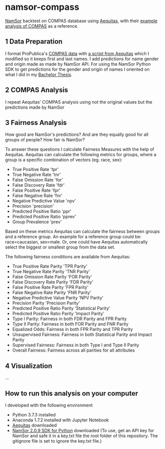 # namsor-compass
[NamSor](https://v2.namsor.com/NamSorAPIv2/apidoc.html) backtest on COMPAS database using [Aequitas](https://github.com/dssg/aequitas), with their [example analysis of COMPAS](https://github.com/dssg/aequitas/blob/master/docs/source/examples/compas_demo.ipynb) as a reference. 

## 1 Data Preparation
I format ProPublica's [COMPAS data](https://github.com/propublica/compas-analysis/raw/master/compas-scores-two-years.csv) with [a script from Aequitas](https://github.com/dssg/aequitas/blob/master/examples/compas_data_for_aequitas.py) which I modified so it keeps first and last names. I add predictions for name gender and origin made as made by NamSor API. For using the NamSor Python SDK to get predictions for the gender and origin of names I oriented on what I did in my [Bachelor Thesis](https://github.com/LiFaytheGoblin/Gender-Equality-in-CS-Publications/blob/master/01_DataGatheringAndCleaning/03_Gender.ipynb).

## 2 COMPAS Analysis
I repeat Aequitas' COMPAS analysis using not the original values but the predictions made by NamSor

## 3 Fairness Analysis
How good are NamSor's predictions? And are they equally good for all groups of people? How fair is NamSor? 

To answer these questions I calculate Fairness Measures with the help of Aequitas. Aequitas can calculate the following metrics for groups, where a group is a specific combination of vectors (eg. race, sex):

* True Positive Rate 'tpr'
* True Negative Rate 'tnr'
* False Omission Rate 'for'
* False Discovery Rate 'fdr'
* False Positive Rate 'fpr'
* False Negative Rate 'fnr'
* Negative Predictive Value 'npv'
* Precision 'precision'
* Predicted Positive Ratio 'ppr'
* Predicted Positive Ratio 'pprev'
* Group Prevalence 'prev'

Based on these metrics Aequitas can calculate the fairness between groups and a reference group. An example for a reference group could be: race=caucasian, sex=male. Or, one could have Aequitas automatically select the biggest or smallest group from the data set.

The following fairness conditions are available from Aequitas:
* True Positive Rate Parity 'TPR Parity'
* True Negative Rate Parity 'TNR Parity'
* False Omission Rate Parity 'FOR Parity'
* False Discovery Rate Parity 'FDR Parity'
* False Positive Rate Parity 'FPR Parity'
* False Negative Rate Parity	'FNR Parity'
* Negative Predictive Value Parity 'NPV Parity'
* Precision Parity	'Precision Parity'
* Predicted Positive Ratio Parity	'Statistical Parity'
* Predicted Positive Ratio Parity	'Impact Parity'
* Type I Parity: Fairness in both FDR Parity and FPR Parity
* Type II Parity: Fairness in both FOR Parity and FNR Parity
* Equalized Odds: Fairness in both FPR Parity and TPR Parity
* Unsupervised Fairness: Fairness in both Statistical Parity and Impact Parity
* Supervised Fairness: Fairness in both Type I and Type II Parity
* Overall Fairness: Fairness across all parities for all attributes

## 4 Visualization
...


## How to run this analysis on your computer

I developed with the following environment
* Python 3.7.3 installed
* Anaconda 1.7.2 installed with Jupyter Notebook
* [Aequitas](https://github.com/dssg/aequitas) downloaded
* [NamSor 2.0.9 SDK for Python](https://github.com/namsor/namsor-python-sdk2) downloaded (To use, get an API key for NamSor and safe it in a key.txt file the root folder of this repository. The gitignore file is set to ignore the key.txt file.)